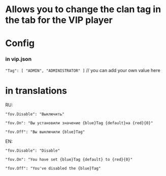 # Allows you to change the clan tag in the tab for the VIP player

# Config

### in vip.json
`"Tag": [ "ADMIN", "ADMINISTRATOR" ]` // you can add your own value here

# in translations

RU:

`"fov.Disable": "Выключить"`

`"fov.On": "Вы установили значение {blue}Tag {default}на {red}{0}"`

`"fov.Off": "Вы выключили {blue}Tag"`

EN:

`"fov.Disable": "Disable"`

`"fov.On": "You have set {blue}Tag {default} to {red}{0}"`

`"fov.Off": "You've disabled the {blue}Tag"`
